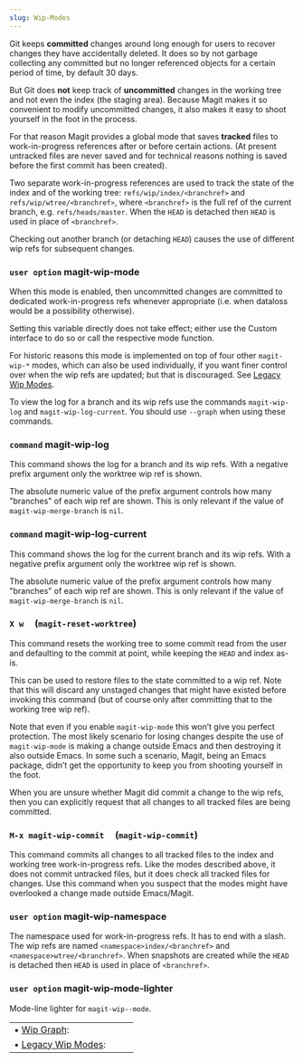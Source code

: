 ```yaml
---
slug: Wip-Modes
---
```


Git keeps **committed** changes around long enough for users to recover changes they have accidentally deleted. It does so by not garbage collecting any committed but no longer referenced objects for a certain period of time, by default 30 days.

But Git does **not** keep track of **uncommitted** changes in the working tree and not even the index (the staging area). Because Magit makes it so convenient to modify uncommitted changes, it also makes it easy to shoot yourself in the foot in the process.

For that reason Magit provides a global mode that saves **tracked** files to work-in-progress references after or before certain actions. (At present untracked files are never saved and for technical reasons nothing is saved before the first commit has been created).

Two separate work-in-progress references are used to track the state of the index and of the working tree: `refs/wip/index/<branchref>` and `refs/wip/wtree/<branchref>`, where `<branchref>` is the full ref of the current branch, e.g. `refs/heads/master`. When the `HEAD` is detached then `HEAD` is used in place of `<branchref>`.

Checking out another branch (or detaching `HEAD`) causes the use of different wip refs for subsequent changes.

### <span className="tag useroption">`user option`</span> **magit-wip-mode**

When this mode is enabled, then uncommitted changes are committed to dedicated work-in-progress refs whenever appropriate (i.e. when dataloss would be a possibility otherwise).

Setting this variable directly does not take effect; either use the Custom interface to do so or call the respective mode function.

For historic reasons this mode is implemented on top of four other `magit-wip-*` modes, which can also be used individually, if you want finer control over when the wip refs are updated; but that is discouraged. See [Legacy Wip Modes](/docs/magit/Legacy-Wip-Modes).

To view the log for a branch and its wip refs use the commands `magit-wip-log` and `magit-wip-log-current`. You should use `--graph` when using these commands.

### <span className="tag command">`command`</span> **magit-wip-log**

This command shows the log for a branch and its wip refs. With a negative prefix argument only the worktree wip ref is shown.

The absolute numeric value of the prefix argument controls how many "branches" of each wip ref are shown. This is only relevant if the value of `magit-wip-merge-branch` is `nil`.

### <span className="tag command">`command`</span> **magit-wip-log-current**

This command shows the log for the current branch and its wip refs. With a negative prefix argument only the worktree wip ref is shown.

The absolute numeric value of the prefix argument controls how many "branches" of each wip ref are shown. This is only relevant if the value of `magit-wip-merge-branch` is `nil`.

### `X w`     (`magit-reset-worktree`)

This command resets the working tree to some commit read from the user and defaulting to the commit at point, while keeping the `HEAD` and index as-is.

This can be used to restore files to the state committed to a wip ref. Note that this will discard any unstaged changes that might have existed before invoking this command (but of course only after committing that to the working tree wip ref).

Note that even if you enable `magit-wip-mode` this won’t give you perfect protection. The most likely scenario for losing changes despite the use of `magit-wip-mode` is making a change outside Emacs and then destroying it also outside Emacs. In some such a scenario, Magit, being an Emacs package, didn’t get the opportunity to keep you from shooting yourself in the foot.

When you are unsure whether Magit did commit a change to the wip refs, then you can explicitly request that all changes to all tracked files are being committed.

### `M-x magit-wip-commit`     (`magit-wip-commit`)

This command commits all changes to all tracked files to the index and working tree work-in-progress refs. Like the modes described above, it does not commit untracked files, but it does check all tracked files for changes. Use this command when you suspect that the modes might have overlooked a change made outside Emacs/Magit.

### <span className="tag useroption">`user option`</span> **magit-wip-namespace**

The namespace used for work-in-progress refs. It has to end with a slash. The wip refs are named `<namespace>index/<branchref>` and `<namespace>wtree/<branchref>`. When snapshots are created while the `HEAD` is detached then `HEAD` is used in place of `<branchref>`.

### <span className="tag useroption">`user option`</span> **magit-wip-mode-lighter**

Mode-line lighter for `magit-wip--mode`.

|                                                     |    |    |
| :-------------------------------------------------- | -- | :- |
| • [Wip Graph](/docs/magit/Wip-Graph):               |    |    |
| • [Legacy Wip Modes](/docs/magit/Legacy-Wip-Modes): |    |    |

